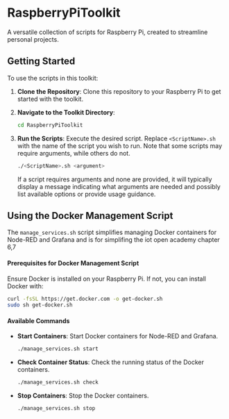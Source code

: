 # RaspberryPiToolkit

A versatile collection of scripts for Raspberry Pi, created to streamline personal projects.

## Getting Started

To use the scripts in this toolkit:

1. **Clone the Repository**:
    Clone this repository to your Raspberry Pi to get started with the toolkit.

2. **Navigate to the Toolkit Directory**:


    ```bash
    cd RaspberryPiToolkit
    ```

3. **Run the Scripts**:
   Execute the desired script. Replace `<ScriptName>.sh` with the name of the script you wish to run. Note that some scripts may require arguments, while others do not.

   ```bash
   ./<ScriptName>.sh <argument>
   ```

   If a script requires arguments and none are provided, it will typically display a message indicating what arguments are needed and possibly list available options or provide usage guidance.

## Using the Docker Management Script

The `manage_services.sh` script simplifies managing Docker containers for Node-RED and Grafana and is for simplifing the iot open academy chapter 6,7

#### Prerequisites for Docker Management Script

Ensure Docker is installed on your Raspberry Pi. If not, you can install Docker with:

```bash
curl -fsSL https://get.docker.com -o get-docker.sh
sudo sh get-docker.sh
```
#### Available Commands

- **Start Containers**:
    Start Docker containers for Node-RED and Grafana.

    ```bash
    ./manage_services.sh start
    ```

- **Check Container Status**:
    Check the running status of the Docker containers.

    ```bash
    ./manage_services.sh check
    ```

- **Stop Containers**:
    Stop the Docker containers.

    ```bash
    ./manage_services.sh stop
    ```


